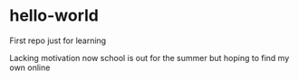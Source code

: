 # hello-world
First repo just for learning


Lacking motivation now school is out for the summer but hoping to find my own online
